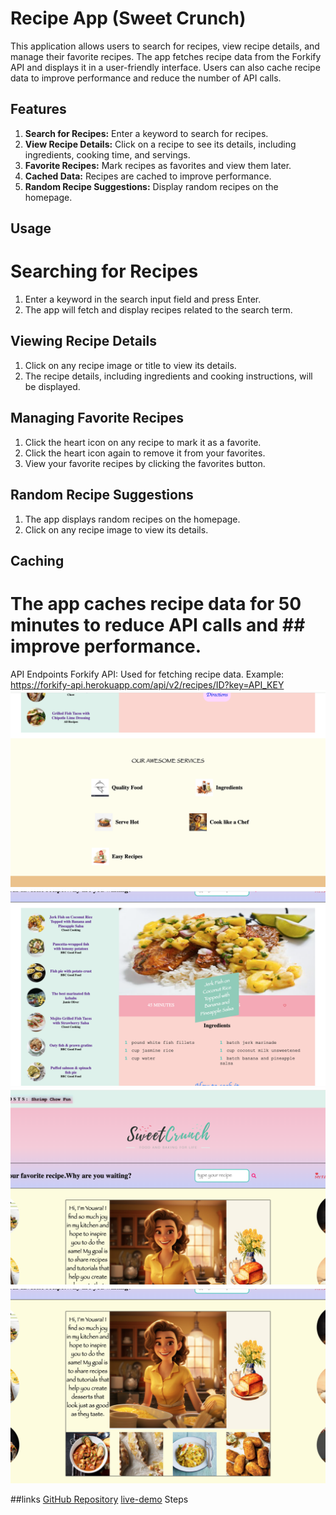 # Recipe App (Sweet Crunch)

This application allows users to search for recipes, view recipe details, and manage their favorite recipes. The app fetches recipe data from the Forkify API and displays it in a user-friendly interface. Users can also cache recipe data to improve performance and reduce the number of API calls.

## Features

1. **Search for Recipes:** Enter a keyword to search for recipes.
2. **View Recipe Details:** Click on a recipe to see its details, including ingredients, cooking time, and servings.
3. **Favorite Recipes:** Mark recipes as favorites and view them later.
4. **Cached Data:** Recipes are cached to improve performance.
5. **Random Recipe Suggestions:** Display random recipes on the homepage.

## Usage
# Searching for Recipes
1. Enter a keyword in the search input field and press Enter.
2. The app will fetch and display recipes related to the search term.
## Viewing Recipe Details
1. Click on any recipe image or title to view its details.
2. The recipe details, including ingredients and cooking instructions, will be displayed.
## Managing Favorite Recipes
1. Click the heart icon on any recipe to mark it as a favorite.
2. Click the heart icon again to remove it from your favorites.
3. View your favorite recipes by clicking the favorites button.
## Random Recipe Suggestions
1. The app displays random recipes on the homepage.
2. Click on any recipe image to view its details.
## Caching
 # The app caches recipe data for 50 minutes to reduce API calls and ## improve performance.
 API Endpoints
Forkify API: Used for fetching recipe data.
Example: https://forkify-api.herokuapp.com/api/v2/recipes/ID?key=API_KEY
![App Screenshot](/public/images/‏لقطة%20الشاشة%20٢٠٢٤-٠٦-٢٤%20في%20٢٣.١٠.٠٧.png)
![App Screenshot](/public/images/‏لقطة%20الشاشة%20٢٠٢٤-٠٦-٢٤%20في%20٢٣.٠٩.٥٨.png)
![App Screenshot](/public/images/‏لقطة%20الشاشة%20٢٠٢٤-٠٦-٢٤%20في%20٢٣.٠٩.٥٠.png)
![App Screenshot](/public/images/‏لقطة%20الشاشة%20٢٠٢٤-٠٦-٢٤%20في%20٢٣.٠٩.٣٥.png)


##links
[GitHub Repository](https://github.com/YousraElmag/Sweet-Crunch-recipe-app.git)
[live-demo](https://sweet-crunch-recipe-app.netlify.app/)
Steps
